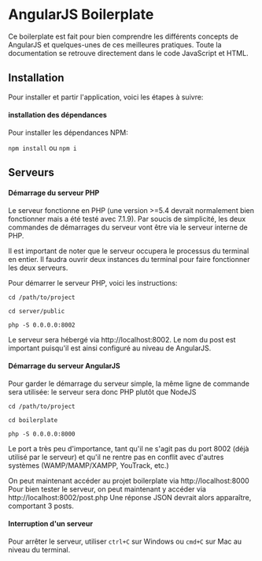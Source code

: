 # AngularJS Boilerplate

Ce boilerplate est fait pour bien comprendre les différents concepts
de AngularJS et quelques-unes de ces meilleures pratiques. Toute la
documentation se retrouve directement dans le code JavaScript et HTML.

## Installation
Pour installer et partir l'application, voici les étapes à suivre:

#### installation des dépendances
Pour installer les dépendances NPM:

`npm install`
ou
`npm i`

## Serveurs

#### Démarrage du serveur PHP
Le serveur fonctionne en PHP (une version >=5.4 devrait normalement bien
fonctionner mais a été testé avec 7.1.9). Par soucis de simplicité, les
deux commandes de démarrages du serveur vont être via le serveur interne
de PHP.

Il est important de noter que le serveur occupera le processus du terminal
en entier. Il faudra ouvrir deux instances du terminal pour faire fonctionner
les deux serveurs.

Pour démarrer le serveur PHP, voici les instructions:

`cd /path/to/project`

`cd server/public`

`php -S 0.0.0.0:8002`

Le serveur sera hébergé via http://localhost:8002. Le nom du post est
important puisqu'il est ainsi configuré au niveau de AngularJS.

#### Démarrage du serveur AngularJS

Pour garder le démarrage du serveur simple, la même ligne de commande
sera utilisée: le serveur sera donc PHP plutôt que NodeJS

`cd /path/to/project`

`cd boilerplate`

`php -S 0.0.0.0:8000`

Le port a très peu d'importance, tant qu'il ne s'agit pas du port 8002
(déjà utilisé par le serveur) et qu'il ne rentre pas en conflit avec
d'autres systèmes (WAMP/MAMP/XAMPP, YouTrack, etc.)

On peut maintenant accéder au projet boilerplate via http://localhost:8000
Pour bien tester le serveur, on peut maintenant y accéder via http://localhost:8002/post.php
Une réponse JSON devrait alors apparaître, comportant 3 posts.

#### Interruption d'un serveur

Pour arrêter le serveur, utiliser `ctrl+C` sur Windows ou `cmd+C` sur Mac au niveau du terminal.
